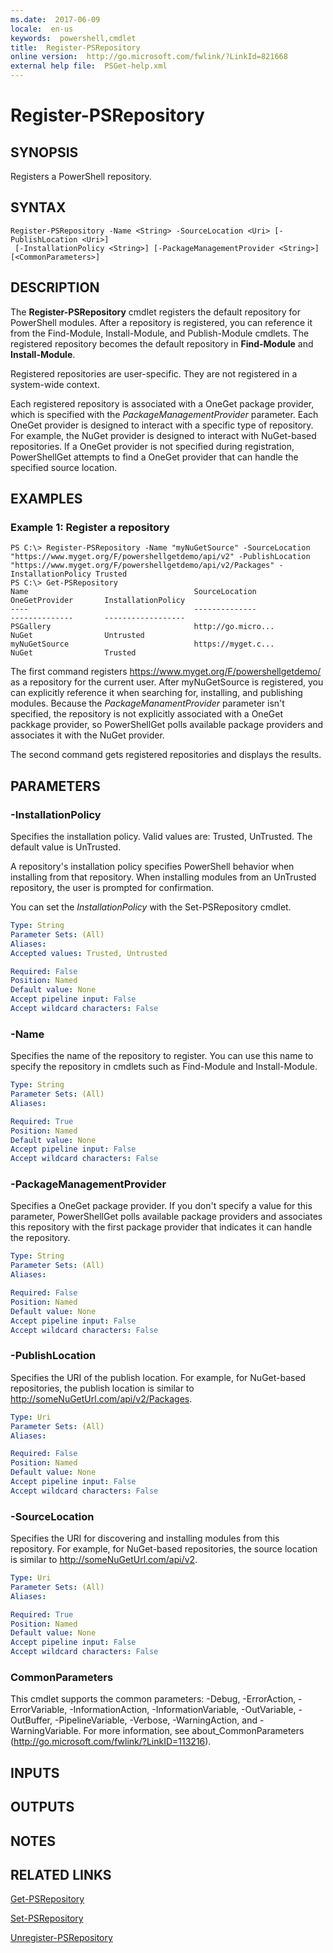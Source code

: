 ```yaml
---
ms.date:  2017-06-09
locale:  en-us
keywords:  powershell,cmdlet
title:  Register-PSRepository
online version:  http://go.microsoft.com/fwlink/?LinkId=821668
external help file:  PSGet-help.xml
---
```


# Register-PSRepository

## SYNOPSIS
Registers a PowerShell repository.

## SYNTAX

```
Register-PSRepository -Name <String> -SourceLocation <Uri> [-PublishLocation <Uri>]
 [-InstallationPolicy <String>] [-PackageManagementProvider <String>] [<CommonParameters>]
```

## DESCRIPTION
The **Register-PSRepository** cmdlet registers the default repository for PowerShell modules.
After a repository is registered, you can reference it from the Find-Module, Install-Module, and Publish-Module cmdlets.
The registered repository becomes the default repository in **Find-Module** and **Install-Module**.

Registered repositories are user-specific.
They are not registered in a system-wide context.

Each registered repository is associated with a OneGet package provider, which is specified with the *PackageManagementProvider* parameter.
Each OneGet provider is designed to interact with a specific type of repository.
For example, the NuGet provider is designed to interact with NuGet-based repositories.
If a OneGet provider is not specified during registration, PowerShellGet attempts to find a OneGet provider that can handle the specified source location.

## EXAMPLES

### Example 1: Register a repository
```
PS C:\> Register-PSRepository -Name "myNuGetSource" -SourceLocation "https://www.myget.org/F/powershellgetdemo/api/v2" -PublishLocation "https://www.myget.org/F/powershellgetdemo/api/v2/Packages" -InstallationPolicy Trusted
PS C:\> Get-PSRepository
Name                                     SourceLocation                                     OneGetProvider       InstallationPolicy
----                                     --------------                                     --------------       ------------------
PSGallery                                http://go.micro...                                 NuGet                Untrusted
myNuGetSource                            https://myget.c...                                 NuGet                Trusted
```

The first command registers https://www.myget.org/F/powershellgetdemo/ as a repository for the current user.
After myNuGetSource is registered, you can explicitly reference it when searching for, installing, and publishing modules.
Because the *PackageManamentProvider* parameter isn't specified, the repository is not explicitly associated with a OneGet packkage provider, so PowerShellGet polls available package providers and associates it with the NuGet provider.

The second command gets registered repositories and displays the results.

## PARAMETERS

### -InstallationPolicy
Specifies the installation policy.
Valid values are: Trusted, UnTrusted.
The default value is UnTrusted.

A repository's installation policy specifies PowerShell behavior when installing from that repository.
When installing modules from an UnTrusted repository, the user is prompted for confirmation.

You can set the *InstallationPolicy* with the Set-PSRepository cmdlet.

```yaml
Type: String
Parameter Sets: (All)
Aliases: 
Accepted values: Trusted, Untrusted

Required: False
Position: Named
Default value: None
Accept pipeline input: False
Accept wildcard characters: False
```

### -Name
Specifies the name of the repository to register.
You can use this name to specify the repository in cmdlets such as Find-Module and Install-Module.

```yaml
Type: String
Parameter Sets: (All)
Aliases: 

Required: True
Position: Named
Default value: None
Accept pipeline input: False
Accept wildcard characters: False
```

### -PackageManagementProvider
Specifies a OneGet package provider.
If you don't specify a value for this parameter, PowerShellGet polls available package providers and associates this repository with the first package provider that indicates it can handle the repository.

```yaml
Type: String
Parameter Sets: (All)
Aliases: 

Required: False
Position: Named
Default value: None
Accept pipeline input: False
Accept wildcard characters: False
```

### -PublishLocation
Specifies the URI of the publish location.
For example, for NuGet-based repositories, the publish location is similar to http://someNuGetUrl.com/api/v2/Packages.

```yaml
Type: Uri
Parameter Sets: (All)
Aliases: 

Required: False
Position: Named
Default value: None
Accept pipeline input: False
Accept wildcard characters: False
```

### -SourceLocation
Specifies the URI for discovering and installing modules from this repository.
For example, for NuGet-based repositories, the source location is similar to http://someNuGetUrl.com/api/v2.

```yaml
Type: Uri
Parameter Sets: (All)
Aliases: 

Required: True
Position: Named
Default value: None
Accept pipeline input: False
Accept wildcard characters: False
```

### CommonParameters
This cmdlet supports the common parameters: -Debug, -ErrorAction, -ErrorVariable, -InformationAction, -InformationVariable, -OutVariable, -OutBuffer, -PipelineVariable, -Verbose, -WarningAction, and -WarningVariable. For more information, see about_CommonParameters (http://go.microsoft.com/fwlink/?LinkID=113216).

## INPUTS

## OUTPUTS

## NOTES

## RELATED LINKS

[Get-PSRepository](Get-PSRepository.md)

[Set-PSRepository](Set-PSRepository.md)

[Unregister-PSRepository](Unregister-PSRepository.md)


